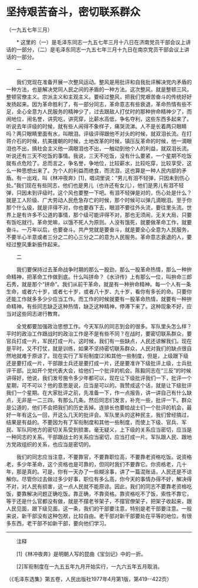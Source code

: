# 坚持艰苦奋斗，密切联系群众  
（一九五七年三月）  
  
　　* 这里的（一）是毛泽东同志一九五七年三月十八日在济南党员干部会议上讲话的一部分，（二）是毛泽东同志一九五七年三月十九日在南京党员干部会议上讲话的一部分。   
  
　　一   
  
　　我们党现在准备开展一次整风运动。整风是用批评和自我批评解决党内矛盾的一种方法，也是解决党同人民之间的矛盾的一种方法。这次整风，就是整顿三风，整顿官僚主义。宗派主义和主观主义。要经过整风，把我们党艰苦奋斗的传统好好发扬起来。因为革命胜利了，有一部分同志，革命意志有些衰退，革命热情有些不足，全心全意为人民服务的精神少了，过去跟敌人打仗时的那种拚命精神少了，而闹地位，闹名誉，讲究吃，讲究穿，比薪水高低，争名夺利，这些东西多起来了。听说去年评级的时候，就有些人闹得不象样子，痛哭流涕。人不是长着两只眼睛吗？两只眼睛里面有水，叫眼泪。评级评得跟他不对头的时候，就双泪长流。在打蒋介石的时候，抗美援朝的时候，土地改革的时候，镇压反革命的时候，他一滴眼泪也不出，搞社会主义他一滴眼泪也不出，一触动到他个人的利益，就双泪长流。听说还有三天不吃饭的事情。我说，三天不吃饭，没有什么要紧，一个星期不吃饭就有点危险了。总而言之，争名誉，争地位，比较薪水，比较吃穿，比较享受，这么一种思想出来了。为个人的利益而绝食，而流泪，这也算是一种人民内部的矛盾。有一出戏，叫《林冲夜奔》[1]，唱词里说：“男儿有泪不轻弹，只因未到伤心处。”我们现在有些同志，他们也是男儿（也许还有女儿），他们是男儿有泪不轻弹，只因未到评级时。这个风也要整一下吧。有泪不轻弹是对的，伤心处是什么？就是工人阶级、广大劳动人民危急存亡的时候，那个时候可以弹几滴眼泪。至于你那个什么级，就是评得不对，你也要吞下去，眼泪不要往外头流，要往里头流。世界上是有许多不公道的事情，那个级可能评得不对，那也无须闹，无关大局，只要有饭吃就行。革命党嘛，以饿不死人为原则。人没有饿死，就要做革命工作，就要奋斗。一万年以后，也要奋斗。共产党就是要奋斗，就是要全心全意为人民服务，不要半心半意或者三分之二的心三分之二的意为人民服务。革命意志衰退的人，要经过整风重新振作起来。   
  
　　二   
  
　　我们要保持过去革命战争时期的那么一股劲，那么一股革命热情，那么一种拚命精神，把革命工作做到底。什么叫拼命？《水浒传》上有那么一位，叫拚命三郎石秀，就是那个“拼命”。我们从前干革命，就是有一种拚命精神。每一个人有一条生命，或者六十岁，或者七十岁，或者八十岁、九十岁，看你有多长的命。只要你还能工作就多多少少应当工作。而工作的时候就要有一股革命热情，就要有一种拚命精神。有些同志缺乏这种热情，缺乏这种精神，停滞下来了。这种现象不好，应当对这些同志进行教育。   
  
　　全党都要加强政治思想工作。今天军队的同志到会的很多。军队里头怎么样？平时的政治工作跟战时的政治工作是不是有些不同？在战时，要密切联系群众，要官兵打成一片，军民打成一片。这时候，我们有一些缺点，人民还谅解我们。现在是平时，又不打仗，就是训练，如果不坚持密切联系群众，人民对我们的缺点很自然地就难于原谅了。现在实行了军衔制度[2]和其他一些制度，但是，上级跟下级还是要打成一片，干部跟士兵还是要打成一片，还是要准许下级批评上级，士兵批评干部。比如开个党代表大会，给他们一个批评的机会。陈毅同志在“三反”的时候讲得好，他说，我们发号施令多少年都可以，现在让下级批评我们一下，批评一个星期，可不可以？他的意思是说，应当是可以的。我赞成这个话，就是让下级批评我们一个星期。在大家批评之前，先准备一下，作一点报告，讲一讲自己有什么缺点，无非是一二三四，有那么几条。然后同志们发言，补充一些，批评一下。群众是公道的，他们不会把我们的历史丢掉。连排长也要给战士们一个批评的机会，最好一年有这么一回，开这么几天的批评会。军队里头的这种民主，我们曾经搞过，结果是有益的。不要因为有了军衔制度和其他一些制度，而使上下级、官兵、军民、军队同地方的密切关系受到损害。毫无疑义，上下级的关系应当密切，应当是一种同志的关系。干部跟战士的关系应当密切，应当打成一片。军队跟人民、跟地方党政组织的关系，也应当是密切的。   
  
　　我们的同志应当注意，不要靠官，不要靠职位高，不要靠老资格吃饭。说资格老，多少年革命，这个资格也是可靠的，但同时我们不要靠它。你资格老，几十年，那是真的。可是，你有一天办了一些糊涂事，讲了一篇混账话，人民还是不谅解你。尽管你过去做过多少好事，职位有多么高，你今天的事情办得不好，解决得不对，对人民有损害，这一点人民就不能原谅。因此，我们的同志不要靠老资格吃饭，要靠解决问题正确吃饭。靠正确，不靠资格。靠资格吃不了饭，索性不靠它，等于还是什么官都没有做，就是不摆老爷架子，不摆官僚架子，把架子收起来，跟人民见面，跟下级见面。这一条，我们的干部要注意，特别是老干部要注意。一般来说，新干部没有这种包袱，比较自由。老干部对新干部要处在平等的地位。有很多东西，老干部不如新干部，要向他们学习。   
  
----------------  
　　注释   
  
　　[1]《林冲夜奔》是明朝人写的昆曲《宝剑记》中的一折。   
  
　　[2]军衔制度在一九五五年九月开始实行，一九六五年五月取消。   
  
（《毛泽东选集》第五卷，人民出版社1977年4月第1版，第419--422页）   
  
  
   
  
　　   
  
  
